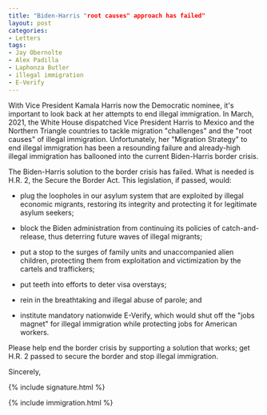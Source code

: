 ```yaml
---
title: "Biden-Harris "root causes" approach has failed"
layout: post
categories:
- Letters
tags:
- Jay Obernolte
- Alex Padilla
- Laphonza Butler
- illegal immigration
- E-Verify
---
```


With Vice President Kamala Harris now the Democratic nominee, it's important to look back at her attempts to end illegal immigration. In March, 2021, the White House dispatched Vice President Harris to Mexico and the Northern Triangle countries to tackle migration "challenges" and the "root causes" of illegal immigration. Unfortunately, her "Migration Strategy" to end illegal immigration has been a resounding failure and already-high illegal immigration has ballooned into the current Biden-Harris border crisis.

The Biden-Harris solution to the border crisis has failed. What is needed is H.R. 2, the Secure the Border Act. This legislation, if passed, would:

- plug the loopholes in our asylum system that are exploited by illegal economic migrants, restoring its integrity and protecting it for legitimate asylum seekers;

- block the Biden administration from continuing its policies of catch-and-release, thus deterring future waves of illegal migrants;

- put a stop to the surges of family units and unaccompanied alien children, protecting them from exploitation and victimization by the cartels and traffickers;

- put teeth into efforts to deter visa overstays;

- rein in the breathtaking and illegal abuse of parole; and

- institute mandatory nationwide E-Verify, which would shut off the "jobs magnet" for illegal immigration while protecting jobs for American workers.

Please help end the border crisis by supporting a solution that works; get H.R. 2 passed to secure the border and stop illegal immigration.

Sincerely,

{% include signature.html %}

{% include immigration.html %}
